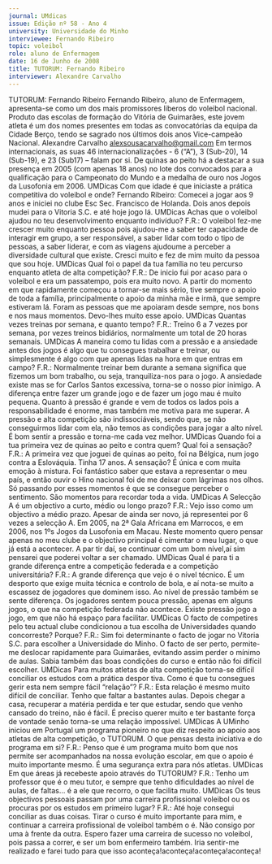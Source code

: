 ```yaml
---
journal: UMdicas
issue: Edição nº 58 - Ano 4
university: Universidade do Minho
interviewee: Fernando Ribeiro
topic: voleibol
role: aluno de Enfermagem
date: 16 de Junho de 2008
title: TUTORUM: Fernando Ribeiro
interviewer: Alexandre Carvalho
---
```


TUTORUM: Fernando Ribeiro
Fernando Ribeiro, aluno de Enfermagem, apresenta-se como um
dos mais promissores liberos do voleibol nacional. Produto das
escolas de formação do Vitória de Guimarães, este jovem atleta é
um dos nomes presentes em todas as convocatórias da equipa da Cidade
Berço, tendo se sagrado nos últimos dois anos Vice-campeão Nacional.
Alexandre Carvalho
alexsousacarvalho@gmail.com
Em termos internacionais, as suas
46 internacionalizações - 6 (“A”), 3
(Sub-20), 14 (Sub-19), e 23 (Sub17) – falam por si. De quinas ao
peito há a destacar a sua presença
em 2005 (com apenas 18 anos)
no lote dos convocados para a
qualificação para o Campeonato
do Mundo e a medalha de ouro nos
Jogos da Lusofonia em 2006.
UMDicas Com que idade é que
iniciaste a prática competitiva do
voleibol e onde?
Fernando Ribeiro: Comecei a jogar
aos 9 anos e iniciei no clube Esc
Sec. Francisco de Holanda. Dois
anos depois mudei para o Vitoria
S.C. e até hoje jogo lá.
UMDicas Achas que o voleibol
ajudou no teu desenvolvimento
enquanto indivíduo?
F.R.: O voleibol fez-me crescer
muito enquanto pessoa pois
ajudou-me a saber ter capacidade
de interagir em grupo, a ser
responsável, a saber lidar com
todo o tipo de pessoas, a saber
liderar, e com as viagens ajudoume a perceber a diversidade
cultural que existe. Cresci muito e
fez de mim muito da pessoa que
sou hoje.
UMDicas Qual foi o papel da tua
família no teu percurso enquanto
atleta de alta competição?
F.R.: De inicio fui por acaso para o
voleibol e era um passatempo, pois
era muito novo. A partir do
momento em que rapidamente
começou a tornar-se mais sério,
tive sempre o apoio de toda a
família, principalmente o apoio da
minha mãe e irmã, que sempre
estiveram lá. Foram as pessoas
que me apoiaram desde sempre,
nos bons e nos maus momentos.
Devo-lhes muito esse apoio.
UMDicas Quantas vezes treinas
por semana, e quanto tempo?
F.R.: Treino 6 a 7 vezes por semana,
por vezes treinos bidiários,
normalmente um total de 20 horas
semanais.
UMDicas A maneira como tu lidas
com a pressão e a ansiedade
antes dos jogos é algo que tu
consegues trabalhar e treinar, ou
simplesmente é algo com que
apenas lidas na hora em que
entras em campo?
F.R.: Normalmente treinar bem
durante a semana significa que
fizemos um bom trabalho, ou seja,
tranquiliza-nos para o jogo. A
ansiedade existe mas se for
Carlos Santos
excessiva, torna-se o nosso
pior
inimigo. A diferença entre fazer um
grande jogo e de fazer um jogo mau
é muito pequena. Quanto à
pressão é grande e vem de todos
os lados pois a responsabilidade é
enorme, mas também me motiva
para me superar. A pressão e alta
competição são indissociáveis,
sendo que, se não conseguirmos
lidar com ela, não temos as
condições para jogar a alto nível. É
bom sentir a pressão e torna-me
cada vez melhor.
UMDicas Quando foi a tua
primeira vez de quinas ao peito e
contra quem? Qual foi a
sensação?
F.R.: A primeira vez que joguei de
quinas ao peito, foi na Bélgica,
num jogo contra a Eslováquia.
Tinha 17 anos. A sensação? É
única e com muita emoção à
mistura. Foi fantástico saber que
estava a representar o meu país, e
então ouvir o Hino nacional foi de
me deixar com lágrimas nos olhos.
Só passando por esses momentos
é que se consegue perceber o
sentimento. São momentos para
recordar toda a vida.
UMDicas A Selecção A é um
objectivo a curto, médio ou longo
prazo?
F.R.: Vejo isso como um objectivo a
médio prazo. Apesar de ainda ser
novo, já representei por 6 vezes a
selecção A. Em 2005, na 2ª Gala
Africana em Marrocos, e em 2006,
nos 1ºs Jogos da Lusofonia em
Macau. Neste momento quero
pensar apenas no meu clube e o
objectivo principal é cimentar o
meu lugar, o que já está a
acontecer. A par tir daí, se
continuar com um bom
nível,aí sim pensarei que poderei voltar a
ser chamado.
UMDicas Qual é para ti a grande
diferença entre a competição
federada e a competição
universitária?
F.R.: A grande diferença que vejo é
o nível técnico. É um desporto que
exige muita técnica e controlo de
bola, e aí nota-se muito a escassez
de jogadores que dominem isso.
Ao nível de pressão também se
sente diferença. Os jogadores
sentem pouca pressão, apenas
em alguns jogos, o que na
competição federada não
acontece. Existe pressão jogo a
jogo, em que não há espaço para
facilitar.
UMDicas O facto de competires
pelo teu actual clube condicionou a
tua escolha de Universidades
quando concorreste? Porque?
F.R.: Sim foi determinante o facto
de jogar no Vitoria S.C. para
escolher a Universidade do Minho.
O facto de ser perto, permite-me
deslocar rapidamente para
Guimarães, evitando assim perder
o mínimo de aulas. Sabia também
das boas condições do curso e
então não foi difícil escolher.
UMDicas Para muitos atletas de
alta competição torna-se difícil
conciliar os estudos com a prática
despor tiva. Como é que tu
consegues gerir esta nem sempre
fácil “relação”?
F.R.: Esta relação é mesmo muito
difícil de conciliar. Tenho que faltar
a bastantes aulas. Depois chegar a
casa, recuperar a matéria perdida
e ter que estudar, sendo que venho
cansado do treino, não é fácil. É
preciso querer muito e ter
bastante força de vontade senão
torna-se uma relação impossível.
UMDicas A UMinho iniciou em
Portugal um programa pioneiro no
que diz respeito ao apoio aos
atletas de alta competição, o
TUTORUM. O que pensas desta
iniciativa e do programa em si?
F.R.: Penso que é um programa
muito bom que nos permite ser
acompanhados na nossa
evolução escolar, em que o apoio é
muito importante mesmo. É uma
segurança extra para nós atletas.
UMDicas Em que áreas já
recebeste apoio através do
TUTORUM?
F.R.: Tenho um professor que é o
meu tutor, e sempre que tenho
dificuldades ao nível de aulas, de
faltas… é a ele que recorro, o que
facilita muito.
UMDicas Os teus objectivos
pessoais passam por uma carreira
profissional voleibol ou os
procuras por os estudos em
primeiro lugar?
F.R.: Até hoje consegui conciliar as
duas coisas. Tirar o curso é muito
importante para mim, e continuar
a carreira profissional de voleibol
também o é. Não consigo por uma
à frente da outra. Espero fazer uma
carreira de sucesso no voleibol,
pois passa a correr, e ser um bom
enfermeiro também. Iria sentir-me
realizado e farei tudo para que isso
aconteça!aconteça!aconteça!aconteça!
